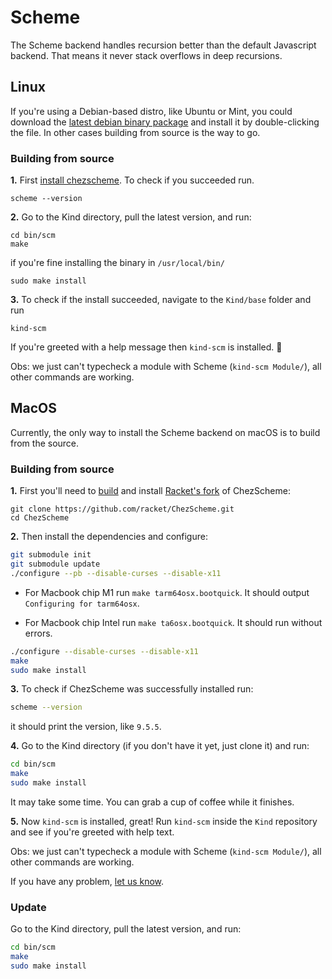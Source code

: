 # Scheme

The Scheme backend handles recursion better than the default Javascript backend. That means it never stack overflows in deep recursions.

## Linux

If you're using a Debian-based distro, like Ubuntu or Mint, you could download the [latest debian binary package](https://github.com/uwu-tech/Kind/releases) and install it by double-clicking the file. In other cases building from source is the way to go.

### Building from source 

**1.** First [install chezscheme](https://command-not-found.com/scheme). To check if you succeeded run.

```shell
scheme --version
```

**2.** Go to the Kind directory, pull the latest version, and run:

```shell
cd bin/scm
make
```

if you're fine installing the binary in `/usr/local/bin/`

```shell
sudo make install
```

**3.** To check if the install succeeded, navigate to the `Kind/base` folder and run

```shell
kind-scm
```

If you're greeted with a help message then `kind-scm` is installed. :slightly_smiling_face:

   Obs: we just can't typecheck a module with Scheme (`kind-scm Module/`), all other commands are working.

## MacOS

Currently, the only way to install the Scheme backend on macOS is to build from the source.

### Building from source

**1.** First you'll need to [build](https://github.com/racket/ChezScheme/blob/master/BUILDING) and install [Racket's fork](https://github.com/racket/ChezScheme) of ChezScheme:

```shell
git clone https://github.com/racket/ChezScheme.git
cd ChezScheme
```

**2.** Then install the dependencies and configure:

```bash
git submodule init
git submodule update
./configure --pb --disable-curses --disable-x11
```

- For Macbook chip M1 run `make tarm64osx.bootquick`. It should output `Configuring for tarm64osx`.

- For Macbook chip Intel run `make ta6osx.bootquick`. It should run without errors.

```bash
./configure --disable-curses --disable-x11
make
sudo make install
```

**3.** To check if ChezScheme was successfully installed run:

```bash
scheme --version
```

it should print the version, like `9.5.5`.

**4.** Go to the Kind directory (if you don't have it yet, just clone it) and run:

```bash
cd bin/scm
make
sudo make install
```

It may take some time. You can grab a cup of coffee while it finishes.

**5.** Now `kind-scm` is installed, great! Run `kind-scm` inside the `Kind` repository and see if you're greeted with help text.

   Obs: we just can't typecheck a module with Scheme (`kind-scm Module/`), all other commands are working.

If you have any problem, [let us know](https://github.com/uwu-tech/Kind/issues).

### Update
Go to the Kind directory, pull the latest version, and run:
```bash
cd bin/scm
make
sudo make install
```